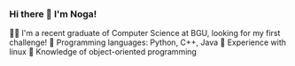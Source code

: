 ### Hi there 👋 I'm Noga!

👩‍💻 I'm a recent graduate of Computer Science at BGU, looking for my first challenge!
🔧 Programming languages: Python, C++, Java
🔧 Experience with linux
🔧 Knowledge of object-oriented programming

